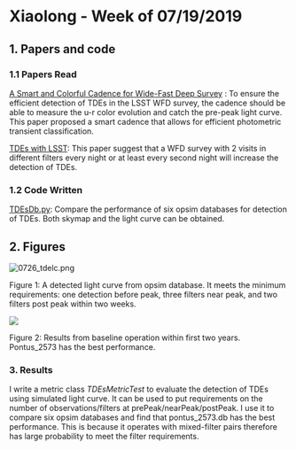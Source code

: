 # Xiaolong - Week of 07/19/2019

## 1. Papers and code

### 1.1 Papers Read

[A Smart and Colorful Cadence for Wide-Fast Deep Survey](https://arxiv.org/abs/1812.07036) : To ensure the efficient detection of TDEs in the LSST WFD survey, the cadence should be able to measure the u-r color evolution and catch the pre-peak light curve. This paper proposed a smart cadence that allows for efficient photometric transient classification. 

[TDEs with LSST](https://docushare.lsstcorp.org/docushare/dsweb/Get/Document-30574/bricman_tde_wfd.pdf):   This paper suggest that a WFD survey with 2 visits in different filters every night or at least every second night will increase the detection of TDEs. 

### 1.2 Code Written

[TDEsDb.py](https://nbviewer.jupyter.org/github/xiaolng/maf/blob/master/TDEsDb.ipynb): Compare the performance of six opsim databases for detection of TDEs.  Both skymap and the light curve can be obtained. 

## 2. Figures

![0726_tdelc.png](https://github.com/xiaolng/weekly_report/blob/master/imgs/0726_tdelc.png?raw=true)

Figure 1:  A detected light curve from opsim database.  It meets the minimum requirements: one detection before peak, three filters near peak, and two filters post peak within two weeks.



![](https://github.com/xiaolng/weekly_report/blob/master/imgs/0726_dbCompare.jpeg?raw=true)

Figure 2: Results from baseline operation within first two years. Pontus_2573 has the best performance.  

### 3. Results

I write a metric class *TDEsMetricTest* to evaluate the detection of TDEs using simulated light curve. It can be used to put requirements on the number of observations/filters at prePeak/nearPeak/postPeak. I use it to compare six opsim databases and find that pontus_2573.db has the best performance.  This is because it operates with mixed-filter pairs therefore  has large probability to meet the filter requirements.